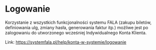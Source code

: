 # Logowanie


Korzystanie z wszystkich funkcjonalności systemu FALA (zakupu biletów, definiowania ulg, zmiany hasła, generowania faktur itp.) możliwe jest po zalogowaniu do utworzonego wcześniej Indywidualnego Konta Klienta.




Link: https://systemfala.pl/help/konta-w-systemie/logowanie
